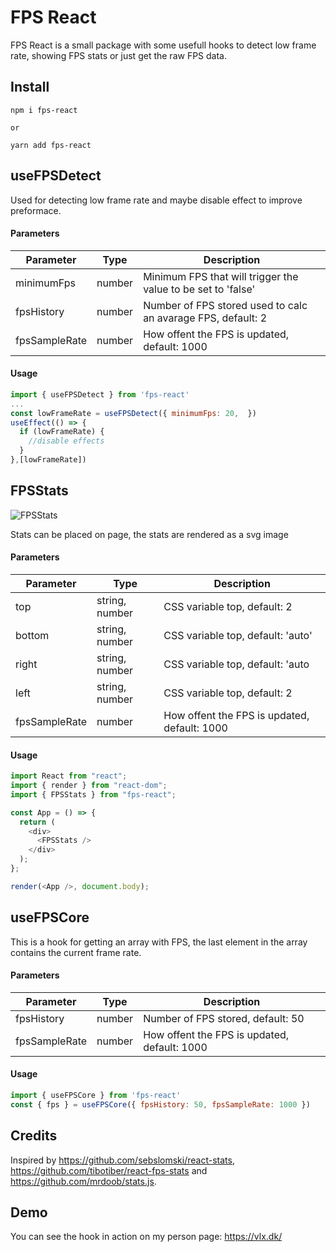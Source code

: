 # FPS React

FPS React is a small package with some usefull hooks to detect low frame rate, showing FPS stats or just get the raw FPS data.

## Install
```
npm i fps-react

or

yarn add fps-react
```

## useFPSDetect
Used for detecting low frame rate and maybe disable effect to improve preformace.

#### Parameters
| Parameter     | Type     | Description                                                        |
|---------------|----------|--------------------------------------------------------------------|
| minimumFps    | number   | Minimum FPS that will trigger the value to be set to 'false'       |
| fpsHistory    | number   | Number of FPS stored used to calc an avarage FPS, default: 2       |
| fpsSampleRate | number   | How offent the FPS is updated, default: 1000                       |

#### Usage
```javascript
import { useFPSDetect } from 'fps-react'
...
const lowFrameRate = useFPSDetect({ minimumFps: 20,  })
useEffect(() => {
  if (lowFrameRate) {
    //disable effects
  }
},[lowFrameRate])

```


## FPSStats
![FPSStats](https://i.imgur.com/6ur4klV.png)

Stats can be placed on page, the stats are rendered as a svg image

#### Parameters
| Parameter     | Type     | Description                                                              |
|---------------|----------------|--------------------------------------------------------------------|
| top           | string, number | CSS variable top, default: 2                                       |
| bottom        | string, number | CSS variable top, default: 'auto'                                  |
| right         | string, number | CSS variable top, default: 'auto                                   |
| left          | string, number | CSS variable top, default: 2                                       |
| fpsSampleRate | number         | How offent the FPS is updated, default: 1000                       |

#### Usage

```javascript
import React from "react";
import { render } from "react-dom";
import { FPSStats } from "fps-react";

const App = () => {
  return (
    <div>
      <FPSStats />
    </div>
  );
};

render(<App />, document.body);
```


## useFPSCore
This is a hook for getting an array with FPS, the last element in the array contains the current frame rate.

#### Parameters
| Parameter     | Type     | Description                                                        |
|---------------|----------|--------------------------------------------------------------------|
| fpsHistory    | number   | Number of FPS stored, default: 50                                  |
| fpsSampleRate | number   | How offent the FPS is updated, default: 1000                       |

#### Usage
```javascript
import { useFPSCore } from 'fps-react'
const { fps } = useFPSCore({ fpsHistory: 50, fpsSampleRate: 1000 })
```

## Credits
Inspired by https://github.com/sebslomski/react-stats, https://github.com/tibotiber/react-fps-stats and https://github.com/mrdoob/stats.js.

## Demo
You can see the hook in action on my person page: https://vlx.dk/